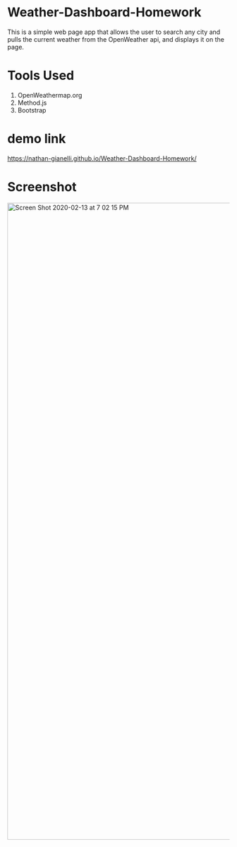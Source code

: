 # Weather-Dashboard-Homework

This is a simple web page app that allows the user to search any city and pulls the current weather from the OpenWeather api, and displays it on the page.

# Tools Used
1. OpenWeathermap.org
2. Method.js
3. Bootstrap

# demo link
https://nathan-gianelli.github.io/Weather-Dashboard-Homework/

# Screenshot
<img width="1440" alt="Screen Shot 2020-02-13 at 7 02 15 PM" src="https://user-images.githubusercontent.com/59578229/74489464-5ddac980-4e93-11ea-9c5e-c811371cd1da.png">